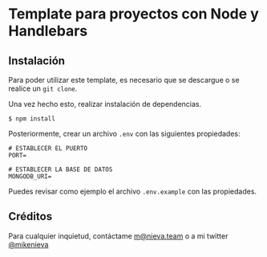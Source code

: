# Template para proyectos con Node y Handlebars

## Instalación

Para poder utilizar este template, es necesario que se descargue o se realice un `git clone`.

Una vez hecho esto, realizar instalación de dependencias.

```shell
$ npm install 
```

Posteriormente, crear un archivo `.env` con las siguientes propiedades:

```env
# ESTABLECER EL PUERTO
PORT= 

# ESTABLECER LA BASE DE DATOS
MONGODB_URI=
```

Puedes revisar como ejemplo el archivo `.env.example` con las propiedades.


## Créditos

Para cualquier inquietud, contáctame [m@nieva.team](mailto:m@nieva.team) o a mi twitter [@mikenieva](https://twitter.com/mikenieva)
